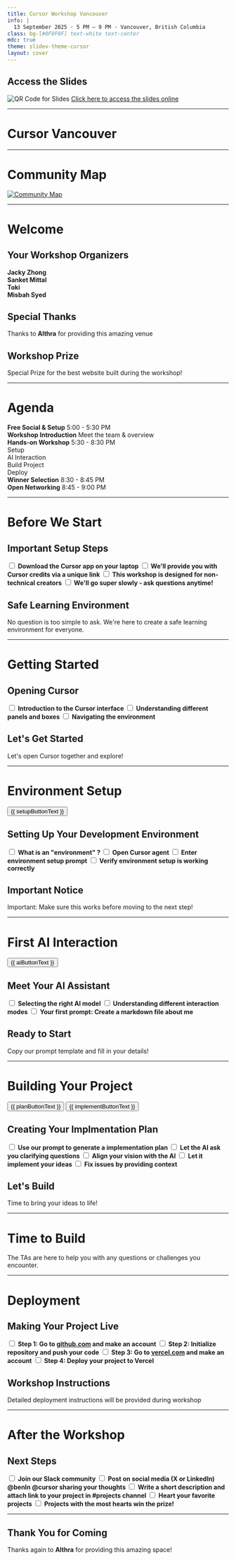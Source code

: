 ```yaml
---
title: Cursor Workshop Vancouver
info: |
  13 September 2025 · 5 PM – 9 PM · Vancouver, British Columbia
class: bg-[#0F0F0F] text-white text-center
mdc: true
theme: slidev-theme-cursor
layout: cover
---
```

<div class="flex flex-col items-center gap-4">
  <h2 class="text-2xl font-bold">Access the Slides</h2>
  <img src="./assets/slides_qr.png" alt="QR Code for Slides" class="mx-auto w-64 h-64 object-contain" />
     <a href="https://cursor-slidev.vercel.app/1" class="text-lg hover:underline">Click here to access the slides online</a>
</div>

---

<GlowBackground>
  <h1 class="text-6xl md:text-8xl font-bold tracking-tight text-white">Cursor Vancouver</h1>
</GlowBackground>

---

# Community Map

<a href="https://lu.ma/cursorcommunity/map" target="_blank">
  <img src="./assets/map.png" alt="Community Map" class="mx-auto my-auto" />
</a>

---

# Welcome

<div class="space-y-4">

## Your Workshop Organizers
<div class="grid grid-cols-4 gap-2 text-center text-sm">
  <div class="p-2 bg-white/10 rounded border border-white/20">
    <strong>Jacky Zhong</strong>
  </div>
  <div class="p-2 bg-white/10 rounded border border-white/20">
    <strong>Sanket Mittal</strong>
  </div>    
  <div class="p-2 bg-white/10 rounded border border-white/20">
    <strong>Toki</strong>
  </div>
  <div class="p-2 bg-white/10 rounded border border-white/20">
    <strong>Misbah Syed</strong>
  </div>
</div>

## Special Thanks
<div class="text-center p-3 bg-white/5 rounded-lg border border-white/10">
  <p>Thanks to <strong class="text-white">Althra</strong> for providing this amazing venue</p>
</div>

## Workshop Prize
<div class="text-center p-3 bg-white/5 rounded-lg border border-white/10">
  <p class="font-bold text-white">Special Prize for the best website built during the workshop!</p>
</div>

</div>

---

# Agenda

<div class="space-y-2">

<div class="p-2 bg-white/5 rounded border border-white/10">
  <div class="flex justify-between items-center">
    <strong>Free Social & Setup</strong>
    <span class="text-xs opacity-75">5:00 - 5:30 PM</span>
  </div>
</div>

<div class="p-2 bg-white/5 rounded border border-white/10">
  <div class="flex justify-between items-center">
    <strong>Workshop Introduction</strong>
    <span class="text-xs opacity-75">Meet the team & overview</span>
  </div>
</div>

<div class="p-2 bg-white/5 rounded border border-white/10">
  <div class="flex justify-between items-center mb-1">
    <strong>Hands-on Workshop</strong>
    <span class="text-xs opacity-75">5:30 - 8:30 PM</span>
  </div>
  <div class="grid grid-cols-4 gap-1 text-xs">
    <div class="p-1 bg-white/5 rounded text-center">Setup</div>
    <div class="p-1 bg-white/5 rounded text-center">AI Interaction</div>
    <div class="p-1 bg-white/5 rounded text-center">Build Project</div>
    <div class="p-1 bg-white/5 rounded text-center">Deploy</div>
  </div>
</div>

<div class="p-2 bg-white/5 rounded border border-white/10">
  <div class="flex justify-between items-center">
    <strong>Winner Selection</strong>
    <span class="text-xs opacity-75">8:30 - 8:45 PM</span>
  </div>
</div>

<div class="p-2 bg-white/5 rounded border border-white/10">
  <div class="flex justify-between items-center">
    <strong>Open Networking</strong>
    <span class="text-xs opacity-75">8:45 - 9:00 PM</span>
  </div>
</div>

</div>

---

# Before We Start

<div class="space-y-3">

## Important Setup Steps

<div class="space-y-2">
  <label class="flex items-center p-2 bg-white/5 rounded border border-white/10 cursor-pointer hover:bg-white/10 transition-colors">
    <input type="checkbox" class="w-4 h-4 mr-3 accent-white/70 bg-transparent border border-white/30 rounded focus:ring-1 focus:ring-white/50">
    <strong>Download the Cursor app on your laptop</strong>
  </label>
  
  <label class="flex items-center p-2 bg-white/5 rounded border border-white/10 cursor-pointer hover:bg-white/10 transition-colors">
    <input type="checkbox" class="w-4 h-4 mr-3 accent-white/70 bg-transparent border border-white/30 rounded focus:ring-1 focus:ring-white/50">
    <strong>We'll provide you with Cursor credits via a unique link</strong>
  </label>
  
  <label class="flex items-center p-2 bg-white/5 rounded border border-white/10 cursor-pointer hover:bg-white/10 transition-colors">
    <input type="checkbox" class="w-4 h-4 mr-3 accent-white/70 bg-transparent border border-white/30 rounded focus:ring-1 focus:ring-white/50">
    <strong>This workshop is designed for non-technical creators</strong>
  </label>
  
  <label class="flex items-center p-2 bg-white/5 rounded border border-white/10 cursor-pointer hover:bg-white/10 transition-colors">
    <input type="checkbox" class="w-4 h-4 mr-3 accent-white/70 bg-transparent border border-white/30 rounded focus:ring-1 focus:ring-white/50">
    <strong>We'll go super slowly - ask questions anytime!</strong>
  </label>
</div>

## Safe Learning Environment
<div class="p-3 bg-white/5 rounded-lg border border-white/10 text-center">
  <p class="text-sm">No question is too simple to ask. We're here to create a safe learning environment for everyone.</p>
</div>

</div>

---

# Getting Started

<div class="space-y-4">

## Opening Cursor

<div class="space-y-2">
  <label class="flex items-center p-2 bg-white/5 rounded border border-white/10 cursor-pointer hover:bg-white/10 transition-colors">
    <input type="checkbox" class="w-4 h-4 mr-3 accent-white/70 bg-transparent border border-white/30 rounded focus:ring-1 focus:ring-white/50">
    <strong>Introduction to the Cursor interface</strong>
  </label>
  
  <label class="flex items-center p-2 bg-white/5 rounded border border-white/10 cursor-pointer hover:bg-white/10 transition-colors">
    <input type="checkbox" class="w-4 h-4 mr-3 accent-white/70 bg-transparent border border-white/30 rounded focus:ring-1 focus:ring-white/50">
    <strong>Understanding different panels and boxes</strong>
  </label>
  
  <label class="flex items-center p-2 bg-white/5 rounded border border-white/10 cursor-pointer hover:bg-white/10 transition-colors">
    <input type="checkbox" class="w-4 h-4 mr-3 accent-white/70 bg-transparent border border-white/30 rounded focus:ring-1 focus:ring-white/50">
    <strong>Navigating the environment</strong>
  </label>
</div>

## Let's Get Started
<div class="p-4 bg-gradient-to-r from-blue-500/10 to-purple-500/10 rounded-lg border border-blue-500/20 text-center">
  <p class="text-lg font-bold text-blue-300">Let's open Cursor together and explore!</p>
</div>

</div>

---

# Environment Setup

<div class="absolute top-4 right-4">
  <button @click="copySetupPrompt()" class="px-3 py-1 bg-white/10 hover:bg-white/20 rounded border border-white/30 text-xs font-medium transition-colors">
    {{ setupButtonText }}
  </button>
</div>

<div class="space-y-4">

## Setting Up Your Development Environment

<div class="space-y-2">
  <label class="flex items-center p-2 bg-white/5 rounded border border-white/10 cursor-pointer hover:bg-white/10 transition-colors">
    <input type="checkbox" class="w-4 h-4 mr-3 accent-white/70 bg-transparent border border-white/30 rounded focus:ring-1 focus:ring-white/50">
    <strong>What is an "environment" ? </strong>
  </label>
  
  <label class="flex items-center p-2 bg-white/5 rounded border border-white/10 cursor-pointer hover:bg-white/10 transition-colors">
    <input type="checkbox" class="w-4 h-4 mr-3 accent-white/70 bg-transparent border border-white/30 rounded focus:ring-1 focus:ring-white/50">
    <strong>Open Cursor agent </strong>
  </label>
  
  <label class="flex items-center p-2 bg-white/5 rounded border border-white/10 cursor-pointer hover:bg-white/10 transition-colors">
    <input type="checkbox" class="w-4 h-4 mr-3 accent-white/70 bg-transparent border border-white/30 rounded focus:ring-1 focus:ring-white/50">
    <strong>Enter environment setup prompt</strong>
  </label>
  
  <label class="flex items-center p-2 bg-white/5 rounded border border-white/10 cursor-pointer hover:bg-white/10 transition-colors">
    <input type="checkbox" class="w-4 h-4 mr-3 accent-white/70 bg-transparent border border-white/30 rounded focus:ring-1 focus:ring-white/50">
    <strong>Verify environment setup is working correctly</strong>
  </label>
</div>

## Important Notice
<div class="p-4 bg-gradient-to-r from-red-500/10 to-orange-500/10 rounded-lg border border-red-500/20 text-center">
  <p class="text-lg font-bold text-red-300">Important: Make sure this works before moving to the next step!</p>
</div>

</div>

<script setup lang="ts">
import { ref } from 'vue'

const setupButtonText = ref('Copy Setup Prompt')

const copySetupPrompt = async () => {
  const setupPrompt = `You are my setup assistant.  
Help me set up a Next.js project with Tailwind CSS inside the current directory (do not create an extra subfolder).  

Steps:  
1. Initialize Next.js in the current folder using \`npx create-next-app@latest .\`  
   - Use \`.\` so everything is placed directly in the current directory.  
   - Do not create another nested folder.  
2. Install Tailwind CSS, PostCSS, and Autoprefixer.  
3. Configure \`tailwind.config.js\` and \`globals.css\`.  
4. Verify setup by showing me the exact command to run the dev server with Turbopack:  
   - \`npm run dev --turbo\` (instead of the default dev command).  
   - Confirm it runs locally at \`http://localhost:3000\`.  
5. Create a sample React component called \`CursorWorkshopTerminal\`:  
   - Styled to look like a simple terminal window using Tailwind classes.  
   - Include a header bar with 3 colored dots (red, yellow, green) to mimic a macOS terminal.  
   - Inside the terminal body, display a line like:  
     \`\`\`
     jacky@cursor:~$ Cursor Workshop
     \`\`\`  
   - Add a Tailwind-styled button below the terminal that says **"Run Command"**.  
   - When clicked, the button should append another line in the terminal like:  
     \`\`\`
     > Hello from Cursor!
     \`\`\`  
6. Import this component into the homepage so I can visually confirm Tailwind CSS and interactivity are working.`

  try {
    await navigator.clipboard.writeText(setupPrompt)
    setupButtonText.value = 'Copied!'
    setTimeout(() => {
      setupButtonText.value = 'Copy Setup Prompt'
    }, 1500)
  } catch (err) {
    console.error('Failed to copy: ', err)
  }
}
</script>

<!--
- explain what is an environment in simple non technical term

- make sure they are opening it in the agent mode, if doesnt work the shortcut is control option b on mac

- the prompt is 

You are my setup assistant.  
Help me set up a Next.js project with Tailwind CSS inside the current directory (do not create an extra subfolder).  

Steps:  
1. Initialize Next.js in the current folder using `npx create-next-app@latest .`  
   - Use `.` so everything is placed directly in the current directory.  
   - Do not create another nested folder.  
2. Install Tailwind CSS, PostCSS, and Autoprefixer.  
3. Configure `tailwind.config.js` and `globals.css`.  
4. Verify setup by showing me the exact command to run the dev server with Turbopack:  
   - `npm run dev --turbo` (instead of the default dev command).  
   - Confirm it runs locally at `http://localhost:3000`.  
5. Create a sample React component called `CursorWorkshopTerminal`:  
   - Styled to look like a simple terminal window using Tailwind classes.  
   - Include a header bar with 3 colored dots (red, yellow, green) to mimic a macOS terminal.  
   - Inside the terminal body, display a line like:  
     ```
     jacky@cursor:~$ Cursor Workshop
     ```  
   - Add a Tailwind-styled button below the terminal that says **“Run Command”**.  
   - When clicked, the button should append another line in the terminal like:  
     ```
     > Hello from Cursor!
     ```  
6. Import this component into the homepage so I can visually confirm Tailwind CSS and interactivity are working.  





- verification prompt is TBD
-->

---

# First AI Interaction

<div class="absolute top-4 right-4">
  <button @click="copyAIPrompt()" class="px-3 py-1 bg-white/10 hover:bg-white/20 rounded border border-white/30 text-xs font-medium transition-colors">
    {{ aiButtonText }}
  </button>
</div>

<div class="space-y-4">

## Meet Your AI Assistant

<div class="space-y-2">
  <label class="flex items-center p-2 bg-white/5 rounded border border-white/10 cursor-pointer hover:bg-white/10 transition-colors">
    <input type="checkbox" class="w-4 h-4 mr-3 accent-white/70 bg-transparent border border-white/30 rounded focus:ring-1 focus:ring-white/50">
    <strong>Selecting the right AI model</strong>
  </label>
  
  <label class="flex items-center p-2 bg-white/5 rounded border border-white/10 cursor-pointer hover:bg-white/10 transition-colors">
    <input type="checkbox" class="w-4 h-4 mr-3 accent-white/70 bg-transparent border border-white/30 rounded focus:ring-1 focus:ring-white/50">
    <strong>Understanding different interaction modes</strong>
  </label>
  
  <label class="flex items-center p-2 bg-white/5 rounded border border-white/10 cursor-pointer hover:bg-white/10 transition-colors">
    <input type="checkbox" class="w-4 h-4 mr-3 accent-white/70 bg-transparent border border-white/30 rounded focus:ring-1 focus:ring-white/50">
    <strong>Your first prompt: Create a markdown file about me</strong>
  </label>
</div>

## Ready to Start
<div class="p-4 bg-gradient-to-r from-green-500/10 to-teal-500/10 rounded-lg border border-green-500/20 text-center">
  <p class="text-lg font-bold text-green-300">Copy our prompt template and fill in your details!</p>
</div>

</div>

<script setup lang="ts">
import { ref } from 'vue'

const aiButtonText = ref('Copy AI Prompt')

const copyAIPrompt = async () => {
  const aiPrompt = `You are my AI assistant.  
Your task is to create a complete **markdown file** (\`about.md\`) about me for my personal portfolio website.  
The output must be valid markdown and nothing else.  

Here is the information to include (I will fill in the brackets):  

- **Name**: [Your Full Name]  
- **What I Do**: [Your profession, studies, or main role]  
- **What I Like**: [Your hobbies, passions, interests]  
- **People Who Inspire Me**: [Names of individuals, role models, or communities]  
- **Visual Style I Prefer**: [Minimalist, modern, playful, dark theme, colorful, etc.]  
- **Other Notes**: [Any extra detail you want highlighted, e.g., favorite quote, personal mission, fun fact]`

  try {
    await navigator.clipboard.writeText(aiPrompt)
    aiButtonText.value = 'Copied!'
    setTimeout(() => {
      aiButtonText.value = 'Copy AI Prompt'
    }, 1500)
  } catch (err) {
    console.error('Failed to copy: ', err)
  }
}
</script>

<!--
- recommand claude sonnet 4 or claude sonnet 4 thinking

- tab, chat, agent, recommand using agent the entire time 

- prompt 

You are my AI assistant.  
Your task is to create a complete **markdown file** (`about.md`) about me for my personal portfolio website.  
The output must be valid markdown and nothing else.  

Here is the information to include (I will fill in the brackets):  

- **Name**: [Your Full Name]  
- **What I Do**: [Your profession, studies, or main role]  
- **What I Like**: [Your hobbies, passions, interests]  
- **People Who Inspire Me**: [Names of individuals, role models, or communities]  
- **Visual Style I Prefer**: [Minimalist, modern, playful, dark theme, colorful, etc.]  
- **Other Notes**: [Any extra detail you want highlighted, e.g., favorite quote, personal mission, fun fact]
-->

---

# Building Your Project

<div class="absolute top-4 right-4 space-y-1">
  <button @click="copyPlanPrompt()" class="block w-full px-3 py-1 bg-white/10 hover:bg-white/20 rounded border border-white/30 text-xs font-medium transition-colors">
    {{ planButtonText }}
  </button>
  <button @click="copyImplementPrompt()" class="block w-full px-3 py-1 bg-white/10 hover:bg-white/20 rounded border border-white/30 text-xs font-medium transition-colors">
    {{ implementButtonText }}
  </button>
</div>

<div class="space-y-4">

## Creating Your Implmentation Plan

<div class="space-y-2">
  <label class="flex items-center p-2 bg-white/5 rounded border border-white/10 cursor-pointer hover:bg-white/10 transition-colors">
    <input type="checkbox" class="w-4 h-4 mr-3 accent-white/70 bg-transparent border border-white/30 rounded focus:ring-1 focus:ring-white/50">
    <strong>Use our prompt to generate a implementation plan</strong>
  </label>
  
  <label class="flex items-center p-2 bg-white/5 rounded border border-white/10 cursor-pointer hover:bg-white/10 transition-colors">
    <input type="checkbox" class="w-4 h-4 mr-3 accent-white/70 bg-transparent border border-white/30 rounded focus:ring-1 focus:ring-white/50">
    <strong>Let the AI ask you clarifying questions</strong>
  </label>
  
  <label class="flex items-center p-2 bg-white/5 rounded border border-white/10 cursor-pointer hover:bg-white/10 transition-colors">
    <input type="checkbox" class="w-4 h-4 mr-3 accent-white/70 bg-transparent border border-white/30 rounded focus:ring-1 focus:ring-white/50">
    <strong>Align your vision with the AI</strong>
  </label>
  
  <label class="flex items-center p-2 bg-white/5 rounded border border-white/10 cursor-pointer hover:bg-white/10 transition-colors">
    <input type="checkbox" class="w-4 h-4 mr-3 accent-white/70 bg-transparent border border-white/30 rounded focus:ring-1 focus:ring-white/50">
    <strong>Let it implement your ideas</strong>
  </label>
  
  <label class="flex items-center p-2 bg-white/5 rounded border border-white/10 cursor-pointer hover:bg-white/10 transition-colors">
    <input type="checkbox" class="w-4 h-4 mr-3 accent-white/70 bg-transparent border border-white/30 rounded focus:ring-1 focus:ring-white/50">
    <strong>Fix issues by providing context</strong>
  </label>
</div>

## Let's Build
<div class="p-4 bg-gradient-to-r from-purple-500/10 to-pink-500/10 rounded-lg border border-purple-500/20 text-center">
  <p class="text-lg font-bold text-purple-300">Time to bring your ideas to life!</p>
</div>

</div>

<script setup lang="ts">
import { ref } from 'vue'

const planButtonText = ref('Copy Plan Prompt')
const implementButtonText = ref('Copy Implement Prompt')

const copyPlanPrompt = async () => {
  const planPrompt = `You are my AI assistant.  
Your task is to generate a **comprehensive MVP Implementation Plan** for my personal portfolio website.  
The output must be structured, professional, and written in **markdown**.  

Before drafting the plan, **first examine the current project/tech stack in this workspace** and summarize findings in 5–8 bullets:  
- Read \`package.json\` (dependencies/scripts), \`next.config.*\`, \`tailwind.config.*\`, \`tsconfig.json\`, \`postcss.config.*\`, and the \`app/\` or \`pages/\` structure.  
- Note framework/version (Next.js), language (TS/JS), styling (Tailwind), UI libs, linting, build/dev scripts, and deploy tooling.  
- Call out gaps/constraints relevant to a **one-page site with no backend**.  

**Project constraints**  
- **Single-page website (one route: \`/\`)**.  
- **No backend capability**: no API routes, no server actions, no DB/auth; static assets only. Client-side interactivity is OK.  
- **Do not consider project timeline, target audience, deployment, or analytics** — they are out of scope.  

**Formatting instructions**  
1. Start with a **Tech Stack Audit** section based on your examination.  
2. Then write the MVP Implementation Plan with the following sections:  
   - **Project Overview** (short summary of MVP goal)  
   - **Core Features** (must-have sections & interactions for MVP)  
   - **Implementation Steps** (step-by-step dev tasks in order of execution)  
   - **Architecture & File Structure** (recommended folder/component layout)  
   - **Styling & Design Guidelines** (Tailwind conventions, theming, typography, colors)  
   - **Interactivity** (smooth scrolling, animations, dark/light toggle, terminal component)  
   - **Content Management** (hardcoded in components for MVP; markdown optional later)  
3. Use clear markdown headings (\`#\`, \`##\`, \`###\`) and concise bullet points.  

**Before you do anything, first ask any clarifying questions so that you can do this task better.**`

  try {
    await navigator.clipboard.writeText(planPrompt)
    planButtonText.value = 'Copied!'
    setTimeout(() => {
      planButtonText.value = 'Copy Plan Prompt'
    }, 1500)
  } catch (err) {
    console.error('Failed to copy: ', err)
  }
}

const copyImplementPrompt = async () => {
  const implementPrompt = `You are my AI assistant.  
Your task is to **implement the MVP Implementation Plan** for my personal portfolio website inside this project.  

The final deliverable should be a **fully implemented, build-verified MVP portfolio website** in this project.  
Use \`npm run build\` to verify the implementation.`

  try {
    await navigator.clipboard.writeText(implementPrompt)
    implementButtonText.value = 'Copied!'
    setTimeout(() => {
      implementButtonText.value = 'Copy Implement Prompt'
    }, 1500)
  } catch (err) {
    console.error('Failed to copy: ', err)
  }
}
</script>

<!--
Prompt

You are my AI assistant.  
Your task is to generate a **comprehensive MVP Implementation Plan** for my personal portfolio website.  
The output must be structured, professional, and written in **markdown**.  

Before drafting the plan, **first examine the current project/tech stack in this workspace** and summarize findings in 5–8 bullets:  
- Read `package.json` (dependencies/scripts), `next.config.*`, `tailwind.config.*`, `tsconfig.json`, `postcss.config.*`, and the `app/` or `pages/` structure.  
- Note framework/version (Next.js), language (TS/JS), styling (Tailwind), UI libs, linting, build/dev scripts, and deploy tooling.  
- Call out gaps/constraints relevant to a **one-page site with no backend**.  

**Project constraints**  
- **Single-page website (one route: `/`)**.  
- **No backend capability**: no API routes, no server actions, no DB/auth; static assets only. Client-side interactivity is OK.  
- **Do not consider project timeline, target audience, deployment, or analytics** — they are out of scope.  

**Formatting instructions**  
1. Start with a **Tech Stack Audit** section based on your examination.  
2. Then write the MVP Implementation Plan with the following sections:  
   - **Project Overview** (short summary of MVP goal)  
   - **Core Features** (must-have sections & interactions for MVP)  
   - **Implementation Steps** (step-by-step dev tasks in order of execution)  
   - **Architecture & File Structure** (recommended folder/component layout)  
   - **Styling & Design Guidelines** (Tailwind conventions, theming, typography, colors)  
   - **Interactivity** (smooth scrolling, animations, dark/light toggle, terminal component)  
   - **Content Management** (hardcoded in components for MVP; markdown optional later)  
3. Use clear markdown headings (`#`, `##`, `###`) and concise bullet points.  

**Before you do anything, first ask any clarifying questions so that you can do this task better.**  



Prompt for Implement 

You are my AI assistant.  
Your task is to **implement the MVP Implementation Plan** for my personal portfolio website inside this project.  

The final deliverable should be a **fully implemented, build-verified MVP portfolio website** in this project.  
Use `npm run build` to verify the implementation.
-->

---


<div class="flex flex-col items-center justify-center h-full space-y-8">
  <h1 class="text-5xl font-light text-center tracking-wide">Time to Build</h1>
  <div class="w-24 h-0.5 bg-gradient-to-r from-transparent via-white/50 to-transparent"></div>
  
  <p class="text-lg text-center opacity-75 max-w-md">
    The TAs are here to help you with any questions or challenges you encounter.
  </p>
</div>

---

# Deployment

<div class="space-y-4">

## Making Your Project Live

<div class="space-y-2">
  <label class="flex items-center p-2 bg-white/5 rounded border border-white/10 cursor-pointer hover:bg-white/10 transition-colors">
    <input type="checkbox" class="w-4 h-4 mr-3 accent-white/70 bg-transparent border border-white/30 rounded focus:ring-1 focus:ring-white/50">
    <strong>Step 1: Go to <a href="https://github.com/"target="_blank">github.com</a> and make an account</strong>
  </label>
  
  <label class="flex items-center p-2 bg-white/5 rounded border border-white/10 cursor-pointer hover:bg-white/10 transition-colors">
    <input type="checkbox" class="w-4 h-4 mr-3 accent-white/70 bg-transparent border border-white/30 rounded focus:ring-1 focus:ring-white/50">
    <strong>Step 2: Initialize repository and push your code</strong>
  </label>
  
  <label class="flex items-center p-2 bg-white/5 rounded border border-white/10 cursor-pointer hover:bg-white/10 transition-colors">
    <input type="checkbox" class="w-4 h-4 mr-3 accent-white/70 bg-transparent border border-white/30 rounded focus:ring-1 focus:ring-white/50">
    <strong>Step 3: Go to <a href="https://vercel.com/"target="_blank">vercel.com</a> and make an account</strong>
  </label>
  
  <label class="flex items-center p-2 bg-white/5 rounded border border-white/10 cursor-pointer hover:bg-white/10 transition-colors">
    <input type="checkbox" class="w-4 h-4 mr-3 accent-white/70 bg-transparent border border-white/30 rounded focus:ring-1 focus:ring-white/50">
    <strong>Step 4: Deploy your project to Vercel</strong>
  </label>
</div>

## Workshop Instructions
<div class="p-4 bg-gradient-to-r from-cyan-500/10 to-blue-500/10 rounded-lg border border-cyan-500/20 text-center">
  <p class="text-lg font-bold text-cyan-300">Detailed deployment instructions will be provided during workshop</p>
</div>

</div>

---

# After the Workshop

<div class="space-y-4">

## Next Steps

<div class="space-y-2">
  <label class="flex items-center p-2 bg-white/5 rounded border border-white/10 cursor-pointer hover:bg-white/10 transition-colors">
    <input type="checkbox" class="w-4 h-4 mr-3 accent-white/70 bg-transparent border border-white/30 rounded focus:ring-1 focus:ring-white/50">
    <strong>Join our Slack community</strong>
  </label>
  
  <label class="flex items-center p-2 bg-white/5 rounded border border-white/10 cursor-pointer hover:bg-white/10 transition-colors">
    <input type="checkbox" class="w-4 h-4 mr-3 accent-white/70 bg-transparent border border-white/30 rounded focus:ring-1 focus:ring-white/50">
    <strong>Post on social media (X or LinkedIn) @benln @cursor sharing your thoughts</strong>
  </label>
  
  <label class="flex items-center p-2 bg-white/5 rounded border border-white/10 cursor-pointer hover:bg-white/10 transition-colors">
    <input type="checkbox" class="w-4 h-4 mr-3 accent-white/70 bg-transparent border border-white/30 rounded focus:ring-1 focus:ring-white/50">
    <strong>Write a short description and attach link to your project in #projects channel</strong>
  </label>
  
  <label class="flex items-center p-2 bg-white/5 rounded border border-white/10 cursor-pointer hover:bg-white/10 transition-colors">
    <input type="checkbox" class="w-4 h-4 mr-3 accent-white/70 bg-transparent border border-white/30 rounded focus:ring-1 focus:ring-white/50">
    <strong>Heart your favorite projects</strong>
  </label>
  
  <label class="flex items-center p-2 bg-white/5 rounded border border-white/10 cursor-pointer hover:bg-white/10 transition-colors">
    <input type="checkbox" class="w-4 h-4 mr-3 accent-white/70 bg-transparent border border-white/30 rounded focus:ring-1 focus:ring-white/50">
    <strong>Projects with the most hearts win the prize!</strong>
  </label>
</div>

</div>


---

<div class="flex flex-col items-center justify-center h-full space-y-6">
  <h2 class="text-4xl font-light text-center tracking-wide">Thank You for Coming</h2>
  <div class="w-32 h-0.5 bg-gradient-to-r from-transparent via-white/50 to-transparent"></div>
  
  <p class="text-lg text-center opacity-75 max-w-lg">
    Thanks again to <strong class="text-white">Althra</strong> for providing this amazing space!
  </p>
</div>
